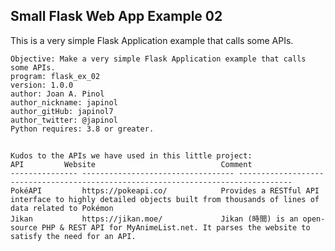 ## Small Flask Web App Example 02
This is a very simple Flask Application example that calls some APIs.

	Objective: Make a very simple Flask Application example that calls some APIs. 
	program: flask_ex_02
	version: 1.0.0
	author: Joan A. Pinol
	author_nickname: japinol
	author_gitHub: japinol7
	author_twitter: @japinol
	Python requires: 3.8 or greater.
##
    Kudos to the APIs we have used in this little project:
    API	        Website                            Comment
    --------------- ---------------------------------- ----------------------------------------------------------------------------------
    PokéAPI	        https://pokeapi.co/	           Provides a RESTful API interface to highly detailed objects built from thousands of lines of data related to Pokémon
    Jikan	        https://jikan.moe/	           Jikan (時間) is an open-source PHP & REST API for MyAnimeList.net. It parses the website to satisfy the need for an API.
